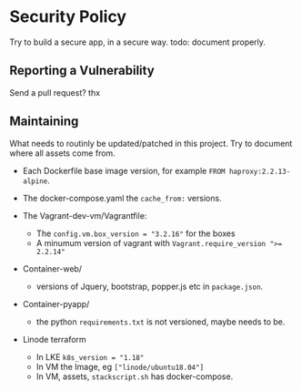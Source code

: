 # Security Policy

Try to build a secure app, in a secure way. todo: document properly.

## Reporting a Vulnerability

Send a pull request? thx

## Maintaining

What needs to routinly be updated/patched in this project. Try to document where all assets come from.

* Each Dockerfile base image version, for example `FROM haproxy:2.2.13-alpine`.

* The docker-compose.yaml the `cache_from:` versions.

* The Vagrant-dev-vm/Vagrantfile:
  * The `config.vm.box_version = "3.2.16"` for the boxes
  * A minumum version of vagrant with `Vagrant.require_version ">= 2.2.14"`

* Container-web/
  * versions of Jquery, bootstrap, popper.js etc in `package.json`.

* Container-pyapp/
  * the python `requirements.txt` is not versioned, maybe needs to be.

* Linode terraform
  * In LKE `k8s_version = "1.18"`
  * In VM the Image, eg `["linode/ubuntu18.04"]`
  * In VM, assets, `stackscript.sh` has docker-compose.